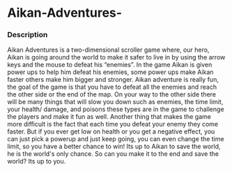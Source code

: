 <h1>Aikan-Adventures-</h1>

<h3>Description</h3>

<p>Aikan Adventures is a two-dimensional scroller game where, our hero, Aikan is going around the world to make it safer to live in by using the arrow keys and the mouse to defeat his “enemies”.  In the game Aikan is given power ups to help him defeat his enemies, some power ups make Aikan faster others make him bigger and stronger. Aikan adventure is really fun, the goal of the game is that you have to defeat all the enemies and reach the other side or the end of the map. On your way to the other side there will be many things that will slow you down such as enemies, the time limit, your health/ damage, and poisons these types are in the game to challenge the players and make it fun as well. Another thing that makes the game more difficult is the fact that each time you defeat your enemy they come faster. But if you ever get low on health or you get a negative effect, you can just pick a powerup and just keep going, you can even change the time limit, so you have a better chance to win! Its up to Aikan to save the world, he is the world's only chance.  So can you make it to the end and save the world? Its up to you.<p>
